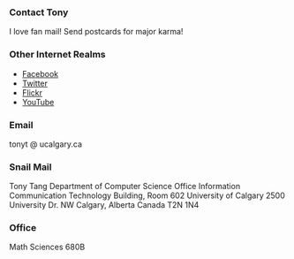 

### Contact Tony

I love fan mail! Send postcards for major karma!

### Other Internet Realms

* [Facebook](http://facebook.com/proclubboy)
* [Twitter](http://twitter.com/proclubboy)
* [Flickr](http://www.flickr.com/photos/25326296@N00/)
* [YouTube](http://www.youtube.com/profile?user=proclubboy)

### Email

tonyt @ ucalgary.ca

### Snail Mail

Tony Tang
Department of Computer Science Office
Information Communication
Technology Building, Room 602
University of Calgary
2500 University Dr. NW
Calgary, Alberta Canada T2N 1N4

### Office

Math Sciences 680B
